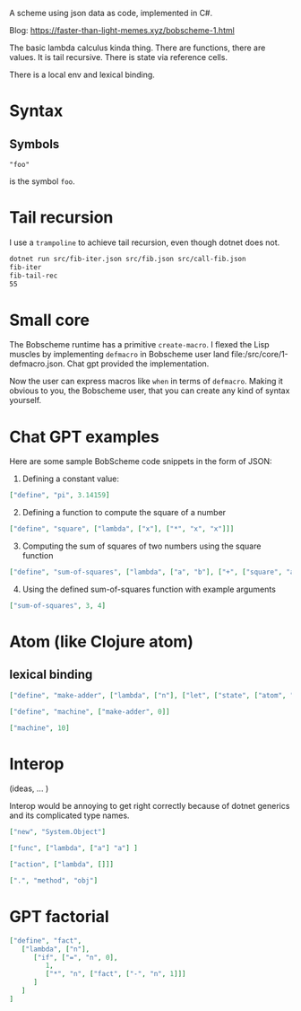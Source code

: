 A scheme using json data as code, implemented in C#.

Blog: <https://faster-than-light-memes.xyz/bobscheme-1.html>

The basic lambda calculus kinda thing. There are functions, there are values.
It is tail recursive. There is state via reference cells.

There is a local env and lexical binding.

# Syntax

## Symbols

```
"foo"
```

is the symbol `foo`.

# Tail recursion

I use a `trampoline` to achieve tail recursion, even though dotnet does not.


```sh
dotnet run src/fib-iter.json src/fib.json src/call-fib.json
fib-iter
fib-tail-rec
55
```

# Small core

The Bobscheme runtime has a primitive `create-macro`. I flexed the Lisp muscles by implementing `defmacro`
in Bobscheme user land file:/src/core/1-defmacro.json.  Chat gpt provided the implementation.

Now the user can express macros like `when` in terms of `defmacro`.
Making it obvious to you, the Bobscheme user, that you can create any kind of syntax yourself.

# Chat GPT examples

Here are some sample BobScheme code snippets in the form of JSON:

1. Defining a constant value:

```json
["define", "pi", 3.14159]
```

2. Defining a function to compute the square of a number
```json
["define", "square", ["lambda", ["x"], ["*", "x", "x"]]]
```

3. Computing the sum of squares of two numbers using the square function
```json
["define", "sum-of-squares", ["lambda", ["a", "b"], ["+", ["square", "a"], ["square", "b"]]]]
```

4. Using the defined sum-of-squares function with example arguments
```json
["sum-of-squares", 3, 4]
```

# Atom (like Clojure atom)

## lexical binding

```json
["define", "make-adder", ["lambda", ["n"], ["let", ["state", ["atom", "n"]], ["lambda", ["i"], ["swap!", "state", "+",  "i"]]]]]

["define", "machine", ["make-adder", 0]]

["machine", 10]
```


# Interop

(ideas, ... )

Interop would be annoying to get right correctly because of dotnet generics and its complicated type names.

```json
["new", "System.Object"]

["func", ["lambda", ["a"] "a"] ]

["action", ["lambda", []]]

[".", "method", "obj"]
```


# GPT factorial

```json
["define", "fact",
   ["lambda", ["n"],
      ["if", ["=", "n", 0],
         1,
         ["*", "n", ["fact", ["-", "n", 1]]]
      ]
   ]
]
```
